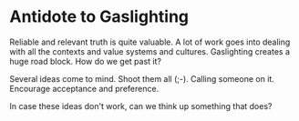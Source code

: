 # Antidote to Gaslighting


Reliable and relevant truth is quite valuable. A lot of work goes into dealing with all the contexts and value systems and cultures. Gaslighting creates a huge road block. How do we get past it?

Several ideas come to mind. Shoot them all (;-). Calling someone on it. Encourage acceptance and preference.

In case these ideas don't work, can we think up something that does?